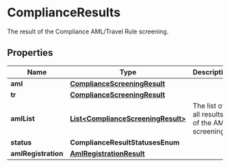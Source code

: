 

# ComplianceResults

The result of the Compliance AML/Travel Rule screening.

## Properties

| Name | Type | Description | Notes |
|------------ | ------------- | ------------- | -------------|
|**aml** | [**ComplianceScreeningResult**](ComplianceScreeningResult.md) |  |  [optional] |
|**tr** | [**ComplianceScreeningResult**](ComplianceScreeningResult.md) |  |  [optional] |
|**amlList** | [**List&lt;ComplianceScreeningResult&gt;**](ComplianceScreeningResult.md) | The list of all results of the AML screening. |  [optional] |
|**status** | **ComplianceResultStatusesEnum** |  |  [optional] |
|**amlRegistration** | [**AmlRegistrationResult**](AmlRegistrationResult.md) |  |  [optional] |



